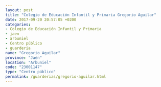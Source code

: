 ```yaml
---
layout: post
title: "Colegio de Educación Infantil y Primaria Gregorio Aguilar"
date: 2017-09-20 20:57:05 +0200
categories:
- Colegio de Educación Infantil y Primaria
- jaen
- arbuniel
- Centro público
- guarderia
name: "Gregorio Aguilar"
province: "Jaén"
location: "Arbuniel"
code: "23001147"
type: "Centro público"
permalink: /guarderias/gregorio-aguilar.html
---
```

